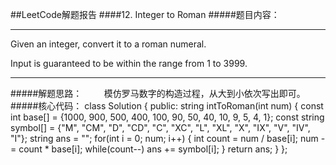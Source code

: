 ##LeetCode解题报告
####12. Integer to Roman
#####题目内容：
***
Given an integer, convert it to a roman numeral.

Input is guaranteed to be within the range from 1 to 3999.
***
#####解题思路：
&#160;&#160;&#160;&#160;&#160;&#160;&#160;&#160;模仿罗马数字的构造过程，从大到小依次写出即可。
#####核心代码：
    class Solution
    {
    public:
        string intToRoman(int num)
        {
            const int base[] = {1000, 900, 500, 400, 100, 90, 50, 40, 10, 9, 5, 4, 1};
            const string symbol[] = {"M", "CM", "D", "CD", "C", "XC", "L", "XL", "X", "IX", "V", "IV", "I"};
            string ans = "";
            for(int i = 0; num; i++)
            {
                int count = num / base[i];
                num -= count * base[i];
                while(count--)
                    ans += symbol[i];
            }
            return ans;
        }
    };